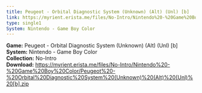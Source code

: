 ```yaml
---
title: Peugeot - Orbital Diagnostic System (Unknown) (Alt) (Unl) [b]
link: https://myrient.erista.me/files/No-Intro/Nintendo%20-%20Game%20Boy%20Color/Peugeot%20-%20Orbital%20Diagnostic%20System%20(Unknown)%20(Alt)%20(Unl)%20[b].zip
type: single1
System: Nintendo - Game Boy Color
---
```

<b>Game:</b> Peugeot - Orbital Diagnostic System (Unknown) (Alt) (Unl) [b]<br>
<b>System:</b> Nintendo - Game Boy Color<br>
<b>Collection:</b> No-Intro<br>
<b>Download:</b> https://myrient.erista.me/files/No-Intro/Nintendo%20-%20Game%20Boy%20Color/Peugeot%20-%20Orbital%20Diagnostic%20System%20(Unknown)%20(Alt)%20(Unl)%20[b].zip
